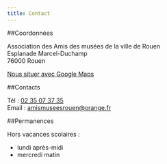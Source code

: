 ```yaml
---
title: Contact
---
```


##Coordonnées

Association des Amis des musées de la ville de Rouen  
Esplanade Marcel-Duchamp  
76000 Rouen

[Nous situer avec Google Maps](https://www.google.fr/maps?q=Esplanade+Duchamp+Rouen)

##Contacts

Tél : [02 35 07 37 35](tel:+33235073735)  
Email : [amismuseesrouen@orange.fr](mailto:amismuseesrouen@orange.fr)

##Permanences

Hors vacances scolaires :

 - lundi après-midi
 - mercredi matin
